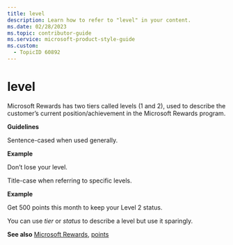 ```yaml
---
title: level
description: Learn how to refer to "level" in your content.
ms.date: 02/28/2023
ms.topic: contributor-guide
ms.service: microsoft-product-style-guide
ms.custom:
  - TopicID 60892
---
```



# level

Microsoft Rewards has two tiers called levels (1 and 2), used to describe the customer’s current position/achievement in the Microsoft Rewards program.  

**Guidelines**  

Sentence-cased when used generally.  

**Example**  

Don’t lose your level.  

Title-case when referring to specific levels.  

**Example**  

Get 500 points this month to keep your Level 2 status.  

You can use *tier* or *status* to describe a level but use it sparingly.  

**See also** [Microsoft Rewards](~\a_z_names_terms\m\microsoft-rewards.md), [points](~\a_z_names_terms\p\points.md)  

